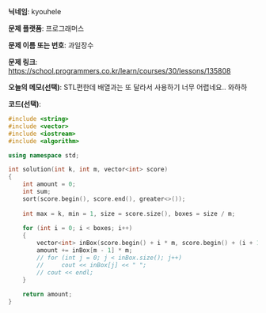 **닉네임**: kyouhele

**문제 플랫폼**: 프로그래머스

**문제 이름 또는 번호**: 과일장수

**문제 링크**: https://school.programmers.co.kr/learn/courses/30/lessons/135808

**오늘의 메모(선택)**: STL편한데 배열과는 또 달라서 사용하기 너무 어렵네요.. 와하하

**코드(선택)**:

``` c++
#include <string>
#include <vector>
#include <iostream>
#include <algorithm>

using namespace std;

int solution(int k, int m, vector<int> score)
{
    int amount = 0;
    int sum;
    sort(score.begin(), score.end(), greater<>());
    
    int max = k, min = 1, size = score.size(), boxes = size / m;
    
    for (int i = 0; i < boxes; i++)
    {
        vector<int> inBox(score.begin() + i * m, score.begin() + (i + 1) * m);
        amount += inBox[m - 1] * m;
        // for (int j = 0; j < inBox.size(); j++)
        //     cout << inBox[j] << " ";
        // cout << endl;
    }
        
    return amount;
}


```

